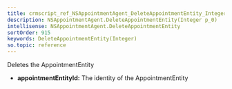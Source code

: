 ```yaml
---
title: crmscript_ref_NSAppointmentAgent_DeleteAppointmentEntity_Integer_p_0
description: NSAppointmentAgent.DeleteAppointmentEntity(Integer p_0)
intellisense: NSAppointmentAgent.DeleteAppointmentEntity
sortOrder: 915
keywords: DeleteAppointmentEntity(Integer)
so.topic: reference
---
```



Deletes the AppointmentEntity



* **appointmentEntityId:** The identity of the AppointmentEntity


